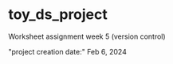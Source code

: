# toy_ds_project
Worksheet assignment week 5 (version control)

"project creation date:" Feb 6, 2024
